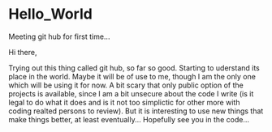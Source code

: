# Hello_World
Meeting git hub for first time...

Hi there,

Trying out this thing called git hub, so far so good. Starting to uderstand its place in the world. Maybe it will be of use to me,
though I am the only one which will be using it for now. A bit scary that only public option of the projects is available, since
I am a bit unsecure about the code I write (is it legal to do what it does and is it not too simplictic for other more with coding realted persons to review). But it is interesting to use new things that make things better, at least eventually... Hopefully see you in the code...

